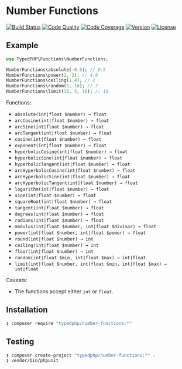 # Number Functions

[![Build Status](http://img.shields.io/travis/typedphp/number-functions.svg?style=flat-square)](https://travis-ci.org/typedphp/number-functions)
[![Code Quality](http://img.shields.io/scrutinizer/g/typedphp/number-functions.svg?style=flat-square)](https://scrutinizer-ci.com/g/typedphp/number-functions)
[![Code Coverage](http://img.shields.io/scrutinizer/coverage/g/typedphp/number-functions.svg?style=flat-square)](http://typedphp.github.io/number-functions/master)
[![Version](http://img.shields.io/packagist/v/typedphp/number-functions.svg?style=flat-square)](https://packagist.org/packages/typedphp/number-functions)
[![License](http://img.shields.io/packagist/l/typedphp/number-functions.svg?style=flat-square)](licence.md)

## Example

```php
use TypedPHP\Functions\NumberFunctions;

NumberFunctions\absolute(-0.5); // 0.5
NumberFunctions\power(2, 2); // 4.0
NumberFunctions\ceiling(1.4); // 2
NumberFunctions\random(5, 10); // 7
NumberFunctions\limit(15, 5, 10); // 10
```

Functions:

- `absolute(int|float $number) → float`
- `arcCosine(int|float $number) → float`
- `arcSine(int|float $number) → float`
- `arcTangent(int|float $number) → float`
- `cosine(int|float $number) → float`
- `exponent(int|float $number) → float`
- `hyperbolicCosine(int|float $number) → float`
- `hyperbolicSine(int|float $number) → float`
- `hyperbolicTangent(int|float $number) → float`
- `arcHyperbolicCosine(int|float $number) → float`
- `arcHyperbolicSine(int|float $number) → float`
- `arcHyperbolicTangent(int|float $number) → float`
- `logarithm(int|float $number) → float`
- `sine(int|float $number) → float`
- `squareRoot(int|float $number) → float`
- `tangent(int|float $number) → float`
- `degrees(int|float $number) → float`
- `radians(int|float $number) → float`
- `modulus(int|float $number, int|float $divisor) → float`
- `power(int|float $number, int|float $power) → float`
- `round(int|float $number) → int`
- `ceiling(int|float $number) → int`
- `floor(int|float $number) → int`
- `random(int|float $min, int|float $max) → int|float`
- `limit(int|float $number, int|float $min, int|float $max) → int|float`

Caveats:

- The functions accept either `int` or `float`.

## Installation

```sh
❯ composer require "typedphp/number-functions:*"
```

## Testing

```sh
❯ composer create-project "typedphp/number-functions:*" .
❯ vendor/bin/phpunit
```
